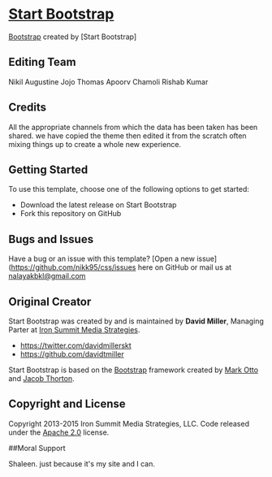 # [Start Bootstrap](http://startbootstrap.com/)

[Bootstrap](http://getbootstrap.com/) created by [Start Bootstrap]

## Editing Team
Nikil Augustine
Jojo Thomas
Apoorv Chamoli 
Rishab Kumar


## Credits

All the appropriate channels from which the data has been taken has been shared. we have copied the theme then edited it from the scratch often mixing things up to create a whole new experience.


## Getting Started

To use this template, choose one of the following options to get started:
* Download the latest release on Start Bootstrap
* Fork this repository on GitHub

## Bugs and Issues

Have a bug or an issue with this template? [Open a new issue](https://github.com/nikk95/css/issues here on GitHub or mail us at nalayakbkl@gmail.com

## Original Creator

Start Bootstrap was created by and is maintained by **David Miller**, Managing Parter at [Iron Summit Media Strategies](http://www.ironsummitmedia.com/).

* https://twitter.com/davidmillerskt
* https://github.com/davidtmiller

Start Bootstrap is based on the [Bootstrap](http://getbootstrap.com/) framework created by [Mark Otto](https://twitter.com/mdo) and [Jacob Thorton](https://twitter.com/fat).

## Copyright and License

Copyright 2013-2015 Iron Summit Media Strategies, LLC. Code released under the [Apache 2.0](https://github.com/IronSummitMedia/startbootstrap-landing-page/blob/gh-pages/LICENSE) license.


##Moral Support

Shaleen.
just because it's my site and I can.


